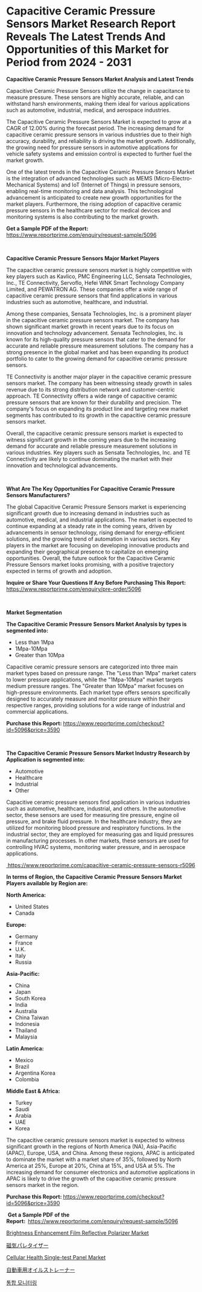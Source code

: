<p><h1>Capacitive Ceramic Pressure Sensors Market Research Report Reveals The Latest Trends And Opportunities of this Market for Period from 2024 - 2031</h1></p><p><strong>Capacitive Ceramic Pressure Sensors Market Analysis and Latest Trends</strong></p>
<p><p>Capacitive Ceramic Pressure Sensors utilize the change in capacitance to measure pressure. These sensors are highly accurate, reliable, and can withstand harsh environments, making them ideal for various applications such as automotive, industrial, medical, and aerospace industries.</p><p>The Capacitive Ceramic Pressure Sensors Market is expected to grow at a CAGR of 12.00% during the forecast period. The increasing demand for capacitive ceramic pressure sensors in various industries due to their high accuracy, durability, and reliability is driving the market growth. Additionally, the growing need for pressure sensors in automotive applications for vehicle safety systems and emission control is expected to further fuel the market growth.</p><p>One of the latest trends in the Capacitive Ceramic Pressure Sensors Market is the integration of advanced technologies such as MEMS (Micro-Electro-Mechanical Systems) and IoT (Internet of Things) in pressure sensors, enabling real-time monitoring and data analysis. This technological advancement is anticipated to create new growth opportunities for the market players. Furthermore, the rising adoption of capacitive ceramic pressure sensors in the healthcare sector for medical devices and monitoring systems is also contributing to the market growth.</p></p>
<p><strong>Get a Sample PDF of the Report:&nbsp;</strong> <a href="https://www.reportprime.com/enquiry/request-sample/5096">https://www.reportprime.com/enquiry/request-sample/5096</a></p>
<p>&nbsp;</p>
<p><strong>Capacitive Ceramic Pressure Sensors Major Market Players</strong></p>
<p><p>The capacitive ceramic pressure sensors market is highly competitive with key players such as Kavlico, PMC Engineering LLC, Sensata Technologies, Inc., TE Connectivity, Servoflo, Hefei WNK Smart Technology Company Limited, and PEWATRON AG. These companies offer a wide range of capacitive ceramic pressure sensors that find applications in various industries such as automotive, healthcare, and industrial.</p><p>Among these companies, Sensata Technologies, Inc. is a prominent player in the capacitive ceramic pressure sensors market. The company has shown significant market growth in recent years due to its focus on innovation and technology advancement. Sensata Technologies, Inc. is known for its high-quality pressure sensors that cater to the demand for accurate and reliable pressure measurement solutions. The company has a strong presence in the global market and has been expanding its product portfolio to cater to the growing demand for capacitive ceramic pressure sensors.</p><p>TE Connectivity is another major player in the capacitive ceramic pressure sensors market. The company has been witnessing steady growth in sales revenue due to its strong distribution network and customer-centric approach. TE Connectivity offers a wide range of capacitive ceramic pressure sensors that are known for their durability and precision. The company's focus on expanding its product line and targeting new market segments has contributed to its growth in the capacitive ceramic pressure sensors market.</p><p>Overall, the capacitive ceramic pressure sensors market is expected to witness significant growth in the coming years due to the increasing demand for accurate and reliable pressure measurement solutions in various industries. Key players such as Sensata Technologies, Inc. and TE Connectivity are likely to continue dominating the market with their innovation and technological advancements.</p></p>
<p>&nbsp;</p>
<p><strong>What Are The Key Opportunities For Capacitive Ceramic Pressure Sensors Manufacturers?</strong></p>
<p><p>The global Capacitive Ceramic Pressure Sensors market is experiencing significant growth due to increasing demand in industries such as automotive, medical, and industrial applications. The market is expected to continue expanding at a steady rate in the coming years, driven by advancements in sensor technology, rising demand for energy-efficient solutions, and the growing trend of automation in various sectors. Key players in the market are focusing on developing innovative products and expanding their geographical presence to capitalize on emerging opportunities. Overall, the future outlook for the Capacitive Ceramic Pressure Sensors market looks promising, with a positive trajectory expected in terms of growth and adoption.</p></p>
<p><strong>Inquire or Share Your Questions If Any Before Purchasing This Report:</strong> <a href="https://www.reportprime.com/enquiry/pre-order/5096">https://www.reportprime.com/enquiry/pre-order/5096</a></p>
<p>&nbsp;</p>
<p><strong>Market Segmentation</strong></p>
<p><strong>The Capacitive Ceramic Pressure Sensors Market Analysis by types is segmented into:</strong></p>
<p><ul><li>Less than 1Mpa</li><li>1Mpa-10Mpa</li><li>Greater than 10Mpa</li></ul></p>
<p><p>Capacitive ceramic pressure sensors are categorized into three main market types based on pressure range. The "Less than 1Mpa" market caters to lower pressure applications, while the "1Mpa-10Mpa" market targets medium pressure ranges. The "Greater than 10Mpa" market focuses on high-pressure environments. Each market type offers sensors specifically designed to accurately measure and monitor pressure within their respective ranges, providing solutions for a wide range of industrial and commercial applications.</p></p>
<p><strong>Purchase this Report:&nbsp;</strong><a href="https://www.reportprime.com/checkout?id=5096&price=3590">https://www.reportprime.com/checkout?id=5096&price=3590</a></p>
<p>&nbsp;</p>
<p><strong>The Capacitive Ceramic Pressure Sensors Market Industry Research by Application is segmented into:</strong></p>
<p><ul><li>Automotive</li><li>Healthcare</li><li>Industrial</li><li>Other</li></ul></p>
<p><p>Capacitive ceramic pressure sensors find application in various industries such as automotive, healthcare, industrial, and others. In the automotive sector, these sensors are used for measuring tire pressure, engine oil pressure, and brake fluid pressure. In the healthcare industry, they are utilized for monitoring blood pressure and respiratory functions. In the industrial sector, they are employed for measuring gas and liquid pressures in manufacturing processes. In other markets, these sensors are used for controlling HVAC systems, monitoring water pressure, and in aerospace applications.</p></p>
<p><a href="https://www.reportprime.com/capacitive-ceramic-pressure-sensors-r5096">&nbsp;https://www.reportprime.com/capacitive-ceramic-pressure-sensors-r5096</a></p>
<p><strong>In terms of Region, the Capacitive Ceramic Pressure Sensors Market Players available by Region are:</strong></p>
<p>
    <p> <strong> North America: </strong>
        <ul>
            <li>United States</li>
            <li>Canada</li>
        </ul>
        </p> 
    <p> <strong> Europe: </strong>
        <ul>
            <li>Germany</li>
            <li>France</li>
            <li>U.K.</li>
            <li>Italy</li>
            <li>Russia</li>
        </ul>
        </p> 
    <p> <strong> Asia-Pacific: </strong>
        <ul>
            <li>China</li>
            <li>Japan</li>
            <li>South Korea</li>
            <li>India</li>
            <li>Australia</li>
            <li>China Taiwan</li>
            <li>Indonesia</li>
            <li>Thailand</li>
            <li>Malaysia</li>
        </ul>
        </p> 
    <p> <strong> Latin America: </strong>
        <ul>
            <li>Mexico</li>
            <li>Brazil</li>
            <li>Argentina Korea</li>
            <li>Colombia</li>
        </ul>
        </p> 
    <p> <strong> Middle East & Africa: </strong>
        <ul>
            <li>Turkey</li>
            <li>Saudi</li>
            <li>Arabia</li>
            <li>UAE</li>
            <li>Korea</li>
        </ul>
    </p>
    </p>
<p><p>The capacitive ceramic pressure sensors market is expected to witness significant growth in the regions of North America (NA), Asia-Pacific (APAC), Europe, USA, and China. Among these regions, APAC is anticipated to dominate the market with a market share of 35%, followed by North America at 25%, Europe at 20%, China at 15%, and USA at 5%. The increasing demand for consumer electronics and automotive applications in APAC is likely to drive the growth of the capacitive ceramic pressure sensors market in the region.</p></p>
<p><strong>Purchase this Report: </strong><a href="https://www.reportprime.com/checkout?id=5096&price=3590">https://www.reportprime.com/checkout?id=5096&price=3590</a></p>
<p>&nbsp;<strong>Get a Sample PDF of the Report:&nbsp;&nbsp;</strong><a href="https://www.reportprime.com/enquiry/request-sample/5096">https://www.reportprime.com/enquiry/request-sample/5096</a></p>
<p><strong></strong></p>
<p><p><a href="https://medium.com/@joeyojholms59/brightness-enhancement-film-reflective-polarizer-market-market-segmentation-geographical-regions-195a7685f95a">Brightness Enhancement Film Reflective Polarizer Market</a></p><p><a href="https://medium.com/@tamaracsmith02024/%E3%82%B0%E3%83%AD%E3%83%BC%E3%83%90%E3%83%AB%E7%A3%81%E6%B0%97%E3%83%91%E3%83%AC%E3%82%BF%E3%82%A4%E3%82%B6%E3%83%BC%E5%B8%82%E5%A0%B4%E8%A6%8F%E6%A8%A1%E3%81%AF-14-8-%E3%81%AEcagr%E3%81%AB%E9%81%94%E3%81%99%E3%82%8B%E3%81%A8%E4%BA%88%E6%83%B3%E3%81%95%E3%82%8C%E3%81%A6%E3%81%8A%E3%82%8A-%E3%81%93%E3%81%AE%E3%83%AC%E3%83%9D%E3%83%BC%E3%83%88%E3%81%AF2024%E5%B9%B4%E3%81%8B%E3%82%892031%E5%B9%B4%E3%81%BE%E3%81%A7%E3%81%AE%E5%B8%82%E5%A0%B4%E6%88%90%E9%95%B7-%E3%83%88%E3%83%AC%E3%83%B3%E3%83%89-%E6%A9%9F%E4%BC%9A-%E4%BA%88%E6%B8%AC%E3%82%92%E3%82%AB%E3%83%90%E3%83%BC%E3%81%97%E3%81%A6%E3%81%84%E3%81%BE%E3%81%99-41d95501a457">磁気パレタイザー</a></p><p><a href="https://issuu.com/reportprime-2/docs/cellular-health-single-test-panel-market-size-2030">Cellular Health Single-test Panel Market</a></p><p><a href="https://medium.com/@isabeleterson7845/%E8%87%AA%E5%8B%95%E8%BB%8A%E7%94%A8%E3%82%AA%E3%82%A4%E3%83%AB%E3%82%B9%E3%83%88%E3%83%AC%E3%83%BC%E3%83%8A%E3%83%BC%E7%94%A3%E6%A5%AD%E5%88%86%E6%9E%90%E3%83%AC%E3%83%9D%E3%83%BC%E3%83%88-%E5%B8%82%E5%A0%B4%E8%A6%8F%E6%A8%A1-%E3%82%B7%E3%82%A7%E3%82%A2-%E3%82%A2%E3%83%97%E3%83%AA%E3%82%B1%E3%83%BC%E3%82%B7%E3%83%A7%E3%83%B3%E5%88%A5-%E5%9C%B0%E5%9F%9F%E5%88%A5-%E7%AB%B6%E4%BA%89%E6%88%A6%E7%95%A5%E3%81%AB%E9%96%A2%E3%81%99%E3%82%8B%E3%83%88%E3%83%AC%E3%83%B3%E3%83%89-2024%E5%B9%B4-2031%E5%B9%B4-6ba644f4ab7e">自動車用オイルストレーナー</a></p><p><a href="https://medium.com/@alexemumu2022/%ED%86%B5%ED%95%A9-%EB%AA%A8%EB%8B%88%ED%84%B0%EB%A7%81-%EC%8B%9C%EC%9E%A5-%EA%B7%9C%EB%AA%A8-%EC%84%B1%EC%9E%A5-%EB%B0%8F-%EC%8B%9C%EC%9E%A5-%EC%84%B8%EB%B6%84%ED%99%94-%EB%B0%8F-%EC%A7%80%EC%97%AD-%EC%9D%B8%EC%82%AC%EC%9D%B4%ED%8A%B8%EC%97%90-%EB%8C%80%ED%95%9C-%EC%82%B0%EC%97%85-%EB%B6%84%EC%84%9D-%EB%B0%8F-2031%EB%85%84%EA%B9%8C%EC%A7%80%EC%9D%98-%EC%98%88%EC%B8%A1-ae539b8bff5f">통합 모니터링</a></p></p>